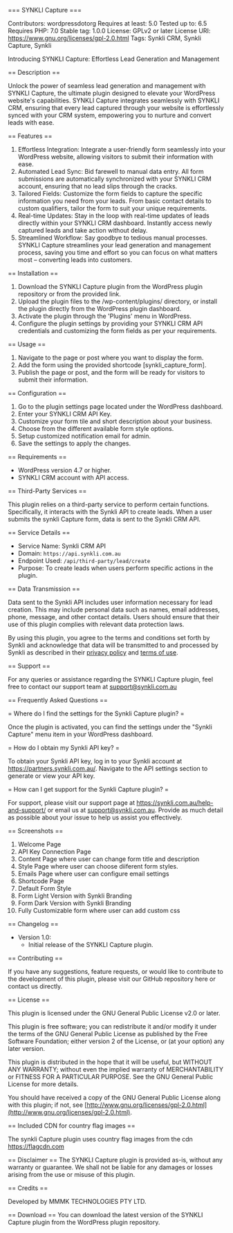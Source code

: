 === SYNKLI Capture === 

Contributors:      wordpressdotorg
Requires at least: 5.0
Tested up to:      6.5
Requires PHP:      7.0
Stable tag:        1.0.0
License:           GPLv2 or later
License URI:       https://www.gnu.org/licenses/gpl-2.0.html
Tags:              Synkli CRM, Synkli Capture, Synkli

Introducing SYNKLI Capture: Effortless Lead Generation and Management

== Description ==

Unlock the power of seamless lead generation and management with SYNKLI Capture, the ultimate plugin designed to elevate your WordPress website's capabilities. SYNKLI Capture integrates seamlessly with SYNKLI CRM, ensuring that every lead captured through your website is effortlessly synced with your CRM system, empowering you to nurture and convert leads with ease.

== Features ==

1. Effortless Integration: Integrate a user-friendly form seamlessly into your  WordPress website, allowing visitors to submit their information with ease.
2. Automated Lead Sync: Bid farewell to manual data entry. All form submissions are automatically synchronized with your SYNKLI CRM account, ensuring that no lead slips through the cracks.
3. Tailored Fields: Customize the form fields to capture the specific information you need from your leads. From basic contact details to custom qualifiers, tailor the form to suit your unique requirements.
4. Real-time Updates: Stay in the loop with real-time updates of leads directly within your SYNKLI CRM dashboard. Instantly access newly captured leads and take action without delay.
5. Streamlined Workflow: Say goodbye to tedious manual processes. SYNKLI Capture streamlines your lead generation and management process, saving you time and effort so you can focus on what matters most – converting leads into customers.

== Installation ==

1. Download the SYNKLI Capture plugin from the WordPress plugin repository or from the provided link.
2. Upload the plugin files to the /wp-content/plugins/ directory, or install the plugin directly from the WordPress plugin dashboard.
3. Activate the plugin through the 'Plugins' menu in WordPress.
4. Configure the plugin settings by providing your SYNKLI CRM API credentials and customizing the form fields as per your requirements.

== Usage ==

1. Navigate to the page or post where you want to display the form.
2. Add the form using the provided shortcode [synkli_capture_form].
3. Publish the page or post, and the form will be ready for visitors to submit their information.

== Configuration ==

1. Go to the plugin settings page located under the WordPress dashboard.
2. Enter your SYNKLI CRM API Key.
3. Customize your form tile and short description about your business.
4. Choose from the different available form style options.
5. Setup customized notification email for admin.
6. Save the settings to apply the changes.

== Requirements ==

* WordPress version 4.7 or higher.
* SYNKLI CRM account with API access.

== Third-Party Services ==

This plugin relies on a third-party service to perform certain functions. Specifically, it interacts with the Synkli API to create leads. When a user submits the synkli Capture form, data is sent to the Synkli CRM API.

==  Service Details ==

* Service Name: Synkli CRM API
* Domain: `https://api.synkli.com.au`
* Endpoint Used: `/api/third-party/lead/create`
* Purpose: To create leads when users perform specific actions in the plugin.

== Data Transmission ==

Data sent to the Synkli API includes user information necessary for lead creation. This may include personal data such as names, email addresses, phone, message, and other contact details. Users should ensure that their use of this plugin complies with relevant data protection laws.

By using this plugin, you agree to the terms and conditions set forth by Synkli and acknowledge that data will be transmitted to and processed by Synkli as described in their [privacy policy](https://synkli.com.au/privacy-policy/) and [terms of use](https://synkli.com.au/terms-and-conditions/).

== Support ==

For any queries or assistance regarding the SYNKLI Capture plugin, feel free to contact our support team at support@synkli.com.au

== Frequently Asked Questions ==

= Where do I find the settings for the Synkli Capture plugin? =

Once the plugin is activated, you can find the settings under the "Synkli Capture" menu item in your WordPress dashboard.

= How do I obtain my Synkli API key? =

To obtain your Synkli API key, log in to your Synkli account at https://partners.synkli.com.au/. Navigate to the API settings section to generate or view your API key.

= How can I get support for the Synkli Capture plugin? =

For support, please visit our support page at https://synkli.com.au/help-and-support/ or email us at support@synkli.com.au. Provide as much detail as possible about your issue to help us assist you effectively.

== Screenshots ==

1. Welcome Page
2. API Key Connection Page
3. Content Page where user can change form title and description
4. Style Page where user can choose diiferent form styles.
5. Emails Page where user can configure email settings
6. Shortcode Page
7. Default Form Style
8. Form Light Version with Synkli Branding
9. Form Dark Version with Synkli Branding
10. Fully Customizable form where user can add custom css

== Changelog ==

* Version 1.0:
    * Initial release of the SYNKLI Capture plugin.

== Contributing ==

If you have any suggestions, feature requests, or would like to contribute to the development of this plugin, please visit our GitHub repository here or contact us directly.

== License ==

This plugin is licensed under the GNU General Public License v2.0 or later.

This plugin is free software; you can redistribute it and/or modify it under the terms of the GNU General Public License as published by the Free Software Foundation; either version 2 of the License, or (at your option) any later version.

This plugin is distributed in the hope that it will be useful, but WITHOUT ANY WARRANTY; without even the implied warranty of MERCHANTABILITY or FITNESS FOR A PARTICULAR PURPOSE. See the GNU General Public License for more details.

You should have received a copy of the GNU General Public License along with this plugin; if not, see [http://www.gnu.org/licenses/gpl-2.0.html](http://www.gnu.org/licenses/gpl-2.0.html).


== Included CDN for country flag images ==

The synkli Capture plugin uses country flag images from the cdn https://flagcdn.com


== Disclaimer ==
The SYNKLI Capture plugin is provided as-is, without any warranty or guarantee. We shall not be liable for any damages or losses arising from the use or misuse of this plugin.

== Credits ==

Developed by MMMK TECHNOLOGIES PTY LTD.

== Download ==
You can download the latest version of the SYNKLI Capture plugin from the WordPress plugin repository.

